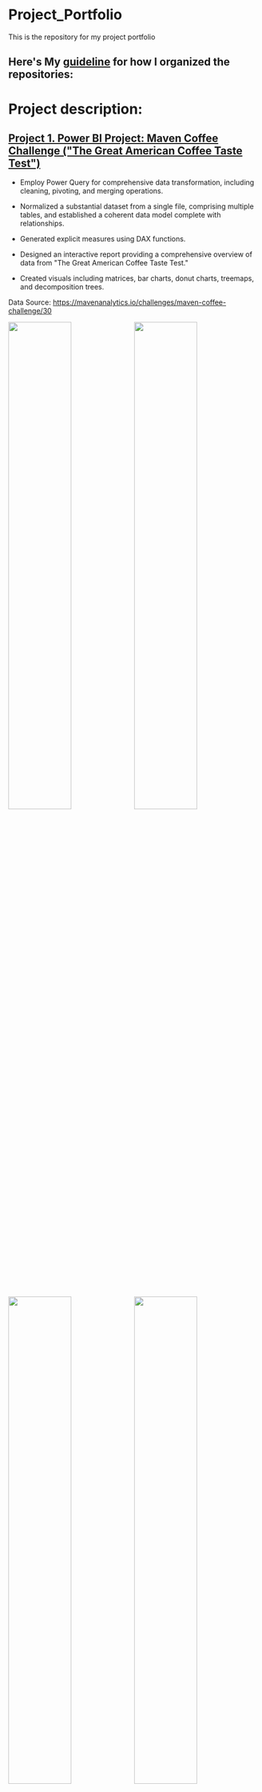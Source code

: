 # Project_Portfolio

This is the repository for my project portfolio

## Here's My [guideline](https://github.com/leedh7878/DanielLee_Project_Portfolio/blob/main/References/page_organization) for how I organized the repositories: 


# Project description:

## [Project 1. Power BI Project: Maven Coffee Challenge ("The Great American Coffee Taste Test")](https://mavenanalytics.io/project/13111)

- Employ Power Query for comprehensive data transformation, including cleaning, pivoting, and merging operations.

- Normalized a substantial dataset from a single file, comprising multiple tables, and established a coherent data model complete with relationships.

- Generated explicit measures using DAX functions.

- Designed an interactive report providing a comprehensive overview of data from "The Great American Coffee Taste Test."

- Created visuals including matrices, bar charts, donut charts, treemaps, and decomposition trees.

Data Source: https://mavenanalytics.io/challenges/maven-coffee-challenge/30

<img src="/Maven_Coffee_Challenge/image/maven_coffe_challenge/1710652434027-0f131c12-359b-46d8-8126-4568c496e6ac_1.jpg" width="50%" height="50%"><img src="/Maven_Coffee_Challenge/image/maven_coffe_challenge/1710652434027-0f131c12-359b-46d8-8126-4568c496e6ac_2.jpg " width="50%" height="50%">
<img src="/Maven_Coffee_Challenge/image/maven_coffe_challenge/1710652434027-0f131c12-359b-46d8-8126-4568c496e6ac_3.jpg" width="50%" height="50%"><img src="/Maven_Coffee_Challenge/image/maven_coffe_challenge/1710652434027-0f131c12-359b-46d8-8126-4568c496e6ac_4.jpg " width="50%" height="50%">
<img src="/Maven_Coffee_Challenge/image/maven_coffe_challenge/1710652434027-0f131c12-359b-46d8-8126-4568c496e6ac_5.jpg" width="50%" height="50%">


## [Project 2. Maternal Health Analysis with R programming](https://public.tableau.com/app/profile/donghyun6358/viz/Personal_Project_16906002812120/Dashboard1)

Data Source: https://public.tableau.com/app/resources/sample-data


<img src="Tableau_images\Dashboard_1.png" width="75%" height="75%">

## [Project 3. Water Quality: ](https://github.com/leedh7878/DanielLee_Project_Portfolio/blob/main/Water_Quality_Potability/src/water_quality.ipynb)

Data source: https://www.kaggle.com/datasets/uom190346a/water-quality-and-potability

- Imputation and oversampling techniques have been applied for the first time, although their impact on the data outcome remains uncertain.

- Various classification methods have been utilized to assess the accuracy of predictions.

- ROC curves and confusion matrices have been generated for visualization.


<img src="Water_Quality_Potability/images/nb_1.png" width= "75%" height="75%">


## [Project 4. SQL Application: Build an application utilizing Yelp data through effective SQL implementation](https://github.com/leedh7878/DanielLee_Project_Portfolio/tree/main/Yelp_Data)


<img src="/Yelp_Data/Images/Yelp_sc1.png" width="59%" height="50%">

<img src="/Yelp_Data/Images/Yelp_sc2.png" width="50%" height="50%">

 - Build an ETL pipeline for transforming JSON files into SQL data.

 - [Design the Database schema](https://github.com/leedh7878/DanielLee_Project_Portfolio/tree/main/Yelp_Data/DBSchema)

 - The database generates new aggregate data, including sums and counts, derived from the existing dataset

 - The user interface, built with PyQt5, will display both aggregated data and the complete dataset.

## [Project 5. R Project: Shiny app to visualize precipitation data in Washington State](https://github.com/leedh7878/DanielLee_Project_Portfolio/tree/main/NOAA_Shinyapp)

[Click on this link to access the Shiny application](https://leedh7878.shinyapps.io/NOAA_Shinyapp/)

- Develop a Shiny app to access and efficiently present precipitation data for weather stations in Washington State, sourced from the NOAA API

- Enable users to choose a specific year from the available range of 2000 to 2003.

- Provide an interactive interface to visualize the monthly precipitation data for the selected year.

- Implement a bar graph that highlights the top 5 areas (stations) with the highest recorded precipitation levels.


## [Project 6. NLP Python Project: College students' food and cooking preferences:](https://github.com/leedh7878/DanielLee_Project_Portfolio/blob/main/Food_Choice/src/Food_Choice_%20Data_Cleansing.ipynb)

- Engaging in a Python project focused on tasks such as data cleaning, natural language processing, and exploratory data analysis.

- The NLTK package was employed to optimize natural language processing.

- Create a grammar to extract food item names from unformatted strings and present them in a list format.

Data Source: https://www.kaggle.com/datasets/borapajo/food-choices- 

<img src="/Food_Choice/image/NLP.png" width= "50%" height="50%">

## [Project 7. 2nd SQL Personal Project: Bike ](https://github.com/leedh7878/DanielLee_Project_Portfolio/tree/main/Bike_Store_Relational_Database_SQL)

[ER Diagram:](https://github.com/leedh7878/DanielLee_Project_Portfolio/tree/main/Bike_Store_Relational_Database_SQL/src/ER_diagram.jpg)


## [Project 8. Tableau Project: Olympic Medalist](https://public.tableau.com/app/profile/donghyun6358/viz/Personal_Project_16906002812120/Dashboard1)

- The objective of this project is to visualize the number of medals earned in the Olympics.

- Users can select a country directly from the map.

- Dropdown filters are available for country, medal type, and sport types.

- The year of the Olympics can be chosen using a slider.

- A reset button is provided to clear applied filters and reset the display.

- The bar graph will provide a clear and concise overview of medal counts based on the selected filters.

Data Source: https://public.tableau.com/app/resources/sample-data

<img src="/Tableau_images/Dashboard_1.png" width="75%" height="75%">

Refresh the page if the images are not displayed
